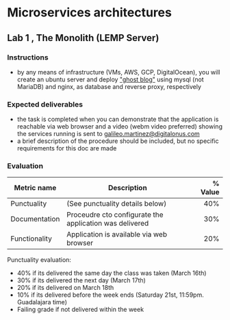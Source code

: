 # Microservices architectures
## Lab 1 , The Monolith (LEMP Server)

### Instructions
- by any means of infrastructure (VMs, AWS, GCP, DigitalOcean), you will create an ubuntu server and deploy ["ghost blog"](https://www.linuxbabe.com/ubuntu/install-ghost-blog-ubuntu) using mysql (not MariaDB) and nginx, as database and reverse proxy, respectively



### Expected deliverables
- the task is completed when you can demonstrate that the application is reachable via web browser and a video (webm video preferred) showing the services running is sent to galileo.martinez@digitalonus.com
- a brief description of the procedure should be included, but no specific requirements for this doc are made



### Evaluation
| Metric name | Description | % Value |
| ----------- |-------------| -------:|
| Punctuality   | (See punctuality details below) | 40% |
| Documentation   | Proceudre cto configurate the application was delivered | 30% |
| Functionality   | Application is available via web browser | 20% |

Punctuality evaluation:
- 40% if its delivered the same day the class was taken (March 16th)
- 30% if its delivered the next day (March 17th)
- 20% if its delivered on March 18th
- 10% if its delivered before the week ends (Saturday 21st, 11:59pm. Guadalajara time)
- Failing grade if not delivered within the week

